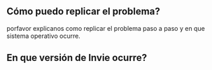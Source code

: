 ## Cómo puedo replicar el problema?
porfavor explicanos como replicar el problema paso a paso y en que sistema operativo ocurre.
## En que versión de Invie ocurre?
